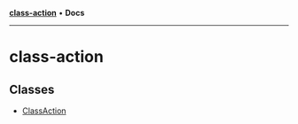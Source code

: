 [**class-action**](README.md) • **Docs**

***

# class-action

## Classes

- [ClassAction](classes/ClassAction.md)
